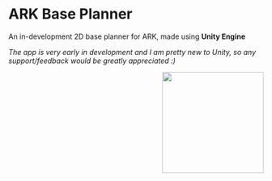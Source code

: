 # ARK Base Planner

An in-development 2D base planner for ARK, made using **Unity Engine**

*The app is very early in development and I am pretty new to Unity, so any support/feedback would be greatly appreciated :)*

<img src="https://github.com/user-attachments/assets/c0745ce3-9f4f-43a3-8a12-cc623ea0bf2b" align="right" width="200px"/>
